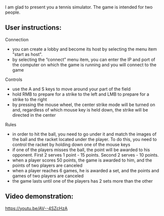 I am glad to present you a tennis simulator. The game is intended for two people.

User instructions:
-
Connection
- you can create a lobby and become its host by selecting the menu item "start as host".
- by selecting the “connect” menu item, you can enter the IP and port of the computer on which the game is running and you will connect to the game
  
Controls
- use the A and S keys to move around your part of the field
- hold RMB to prepare for a strike to the left and LMB to prepare for a strike to the right
- by pressing the mouse wheel, the center strike mode will be turned on and, regardless of which mouse key is held down, the strike will be directed in the center

Rules
- in order to hit the ball, you need to go under it and match the images of the ball and the racket located under the player. To do this, you need to control the racket by holding down one of the mouse keys
- if one of the players misses the ball, the point will be awarded to his opponent. First 2 serves 1 point - 15 points. Second 2 serves - 10 points.
- when a player scores 50 points, the game is awarded to him, and the points of two players are canceled
- when a player reaches 6 games, he is awarded a set, and the points and games of two players are canceled
- the game lasts until one of the players has 2 sets more than the other

Video demonstration:
-
https://youtu.be/AV--4SZcHzA
